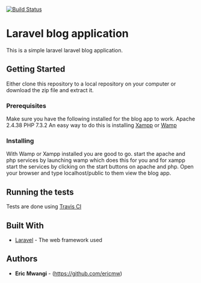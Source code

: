 [![Build Status](https://travis-ci.com/ericmw/ericmw-newblogapp.svg?branch=master)](https://travis-ci.com/ericmw/ericmw-newblogapp)

# Laravel blog application

This is a simple laravel laravel blog application.

## Getting Started

Either clone this repository to a local repository on your computer or download the zip file and extract it.

### Prerequisites

Make sure you have the following installed for the blog app to work.
    Apache 2.4.38
    PHP 7.3.2
An easy way to do this is installing <a href="https://www.apachefriends.org/download.html">Xampp</a> or <a href="http://www.wampserver.com/en/">Wamp</a>

### Installing

With Wamp or Xampp installed you are good to go. start the apache and php services by launching wamp which does this for you and for xampp start the services by clicking on the start buttons on apache and php. Open your browser and type localhost/public to them view the blog app. 

## Running the tests
Tests are done using <a href="https://travis-ci.org/">Travis CI</a>

## Built With

* [Laravel](https://laravel.com/docs/5.8) - The web framework used

## Authors

* **Eric Mwangi** - (https://github.com/ericmw)
